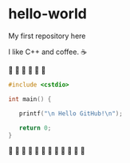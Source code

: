 # hello-world
My first repository here

I like C++ and coffee. :coffee:

:tangerine: :lemon: :cherries: :strawberry: :peach: :pear:

```C++
#include <cstdio>

int main() {

   printf("\n Hello GitHub!\n");
   
   return 0;
}
```

:tangerine: :lemon: :cherries: :strawberry: :peach: :pear: :melon: :apple: :banana: :grapes: :green_apple: :watermelon:
